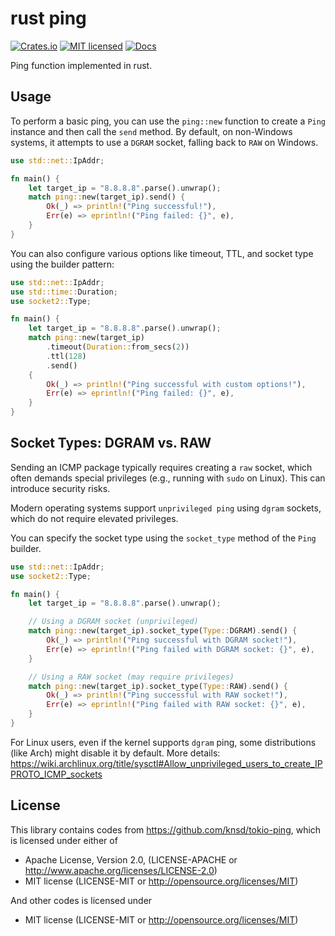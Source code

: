 # rust ping

[![Crates.io](https://img.shields.io/crates/v/ping.svg)](https://crates.io/crates/ping)
[![MIT licensed](https://img.shields.io/badge/license-MIT-blue.svg)](./LICENSE)
[![Docs](https://docs.rs/ping/badge.svg)](https://docs.rs/ping/)

Ping function implemented in rust.

## Usage

To perform a basic ping, you can use the `ping::new` function to create a `Ping` instance and then call the `send` method. By default, on non-Windows systems, it attempts to use a `DGRAM` socket, falling back to `RAW` on Windows.

```rust
use std::net::IpAddr;

fn main() {
    let target_ip = "8.8.8.8".parse().unwrap();
    match ping::new(target_ip).send() {
        Ok(_) => println!("Ping successful!"),
        Err(e) => eprintln!("Ping failed: {}", e),
    }
}
```

You can also configure various options like timeout, TTL, and socket type using the builder pattern:

```rust
use std::net::IpAddr;
use std::time::Duration;
use socket2::Type;

fn main() {
    let target_ip = "8.8.8.8".parse().unwrap();
    match ping::new(target_ip)
        .timeout(Duration::from_secs(2))
        .ttl(128)
        .send()
    {
        Ok(_) => println!("Ping successful with custom options!"),
        Err(e) => eprintln!("Ping failed: {}", e),
    }
}
```

## Socket Types: DGRAM vs. RAW

Sending an ICMP package typically requires creating a `raw` socket, which often demands special privileges (e.g., running with `sudo` on Linux). This can introduce security risks.

Modern operating systems support `unprivileged ping` using `dgram` sockets, which do not require elevated privileges.

You can specify the socket type using the `socket_type` method of the `Ping` builder.

```rust
use std::net::IpAddr;
use socket2::Type;

fn main() {
    let target_ip = "8.8.8.8".parse().unwrap();

    // Using a DGRAM socket (unprivileged)
    match ping::new(target_ip).socket_type(Type::DGRAM).send() {
        Ok(_) => println!("Ping successful with DGRAM socket!"),
        Err(e) => eprintln!("Ping failed with DGRAM socket: {}", e),
    }

    // Using a RAW socket (may require privileges)
    match ping::new(target_ip).socket_type(Type::RAW).send() {
        Ok(_) => println!("Ping successful with RAW socket!"),
        Err(e) => eprintln!("Ping failed with RAW socket: {}", e),
    }
}
```

For Linux users, even if the kernel supports `dgram` ping, some distributions (like Arch) might disable it by default. More details: https://wiki.archlinux.org/title/sysctl#Allow_unprivileged_users_to_create_IPPROTO_ICMP_sockets

## License

This library contains codes from https://github.com/knsd/tokio-ping, which is licensed under either of

- Apache License, Version 2.0, (LICENSE-APACHE or http://www.apache.org/licenses/LICENSE-2.0)
- MIT license (LICENSE-MIT or http://opensource.org/licenses/MIT)

And other codes is licensed under

- MIT license (LICENSE-MIT or http://opensource.org/licenses/MIT)
